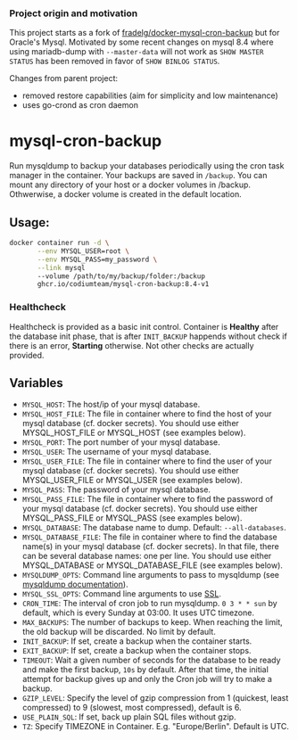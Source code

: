 ### Project origin and motivation

This project starts as a fork of [fradelg/docker-mysql-cron-backup](https://github.com/fradelg/docker-mysql-cron-backup) but for Oracle's Mysql.
Motivated by some recent changes on mysql 8.4 where using mariadb-dump with `--master-data` will not work as `SHOW MASTER STATUS` has been removed in favor of `SHOW BINLOG STATUS`.

Changes from parent project:

 - removed restore capabilities (aim for simplicity and low maintenance)
 - uses go-crond as cron daemon

# mysql-cron-backup

Run mysqldump to backup your databases periodically using the cron task manager in the container. Your backups are saved in `/backup`. You can mount any directory of your host or a docker volumes in /backup. Othwerwise, a docker volume is created in the default location.

## Usage:

```bash
docker container run -d \
       --env MYSQL_USER=root \
       --env MYSQL_PASS=my_password \
       --link mysql
       --volume /path/to/my/backup/folder:/backup
       ghcr.io/codiumteam/mysql-cron-backup:8.4-v1
```

### Healthcheck

Healthcheck is provided as a basic init control.
Container is **Healthy** after the database init phase, that is after `INIT_BACKUP` happends without check if there is an error, **Starting** otherwise. Not other checks are actually provided.

## Variables


- `MYSQL_HOST`: The host/ip of your mysql database.
- `MYSQL_HOST_FILE`: The file in container where to find the host of your mysql database (cf. docker secrets). You should use either MYSQL_HOST_FILE or MYSQL_HOST (see examples below).
- `MYSQL_PORT`: The port number of your mysql database.
- `MYSQL_USER`: The username of your mysql database.
- `MYSQL_USER_FILE`: The file in container where to find the user of your mysql database (cf. docker secrets). You should use either MYSQL_USER_FILE or MYSQL_USER (see examples below).
- `MYSQL_PASS`: The password of your mysql database.
- `MYSQL_PASS_FILE`: The file in container where to find the password of your mysql database (cf. docker secrets). You should use either MYSQL_PASS_FILE or MYSQL_PASS (see examples below).
- `MYSQL_DATABASE`: The database name to dump. Default: `--all-databases`.
- `MYSQL_DATABASE_FILE`: The file in container where to find the database name(s) in your mysql database (cf. docker secrets). In that file, there can be several database names: one per line. You should use either MYSQL_DATABASE or MYSQL_DATABASE_FILE (see examples below).
- `MYSQLDUMP_OPTS`: Command line arguments to pass to mysqldump (see [mysqldump documentation](https://dev.mysql.com/doc/refman/8.0/en/mysqldump.html)).
- `MYSQL_SSL_OPTS`: Command line arguments to use [SSL](https://dev.mysql.com/doc/refman/5.6/en/using-encrypted-connections.html).
- `CRON_TIME`: The interval of cron job to run mysqldump. `0 3 * * sun` by default, which is every Sunday at 03:00. It uses UTC timezone.
- `MAX_BACKUPS`: The number of backups to keep. When reaching the limit, the old backup will be discarded. No limit by default.
- `INIT_BACKUP`: If set, create a backup when the container starts.
- `EXIT_BACKUP`: If set, create a backup when the container stops.
- `TIMEOUT`: Wait a given number of seconds for the database to be ready and make the first backup, `10s` by default. After that time, the initial attempt for backup gives up and only the Cron job will try to make a backup.
- `GZIP_LEVEL`: Specify the level of gzip compression from 1 (quickest, least compressed) to 9 (slowest, most compressed), default is 6.
- `USE_PLAIN_SQL`: If set, back up plain SQL files without gzip.
- `TZ`: Specify TIMEZONE in Container. E.g. "Europe/Berlin". Default is UTC.
